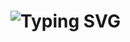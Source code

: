 <h1> <a ><img src="https://readme-typing-svg.herokuapp.com?font=Fira+Code&pause=1000&random=false&width=435&lines=ProjetoMed+venha+conferir" alt="Typing SVG" /></a> </h1>

